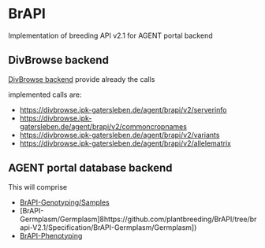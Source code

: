 # BrAPI
Implementation of breeding API v2.1 for AGENT portal backend
## DivBrowse backend

[DivBrowse backend](https://divbrowse.ipk-gatersleben.de/agent/brapi/v2/) provide already the calls

implemented calls are:

- https://divbrowse.ipk-gatersleben.de/agent/brapi/v2/serverinfo
- https://divbrowse.ipk-gatersleben.de/agent/brapi/v2/commoncropnames
- https://divbrowse.ipk-gatersleben.de/agent/brapi/v2/variants
- https://divbrowse.ipk-gatersleben.de/agent/brapi/v2/allelematrix

## AGENT portal database backend
This will comprise
- [BrAPI-Genotyping/Samples](https://github.com/plantbreeding/BrAPI/tree/brapi-V2.1/Specification/BrAPI-Genotyping)
- [BrAPI-Germplasm/Germplasm]8https://github.com/plantbreeding/BrAPI/tree/brapi-V2.1/Specification/BrAPI-Germplasm/Germplasm])
- [BrAPI-Phenotyping](https://github.com/plantbreeding/BrAPI/tree/brapi-V2.1/Specification/BrAPI-Phenotyping)

#


